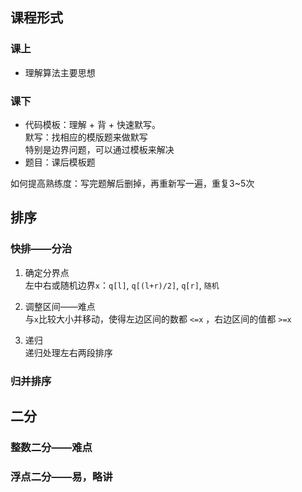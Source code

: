## 课程形式
### 课上
- 理解算法主要思想

### 课下
- 代码模板：理解 + 背 + 快速默写。  
 默写：找相应的模版题来做默写  
 特别是边界问题，可以通过模板来解决
- 题目：课后模板题

如何提高熟练度：写完题解后删掉，再重新写一遍，重复3~5次


## 排序
### 快排——分治

1. 确定分界点  
左中右或随机边界`x`：`q[l]`, `q[(l+r)/2]`, `q[r]`, `随机`  

2. 调整区间——难点  
与`x`比较大小并移动，使得左边区间的数都 `<=x` ，右边区间的值都 `>=x`

3. 递归  
递归处理左右两段排序

### 归并排序

## 二分
### 整数二分——难点
### 浮点二分——易，略讲